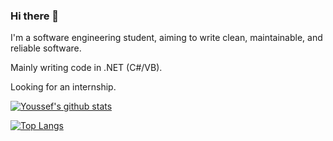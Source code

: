 ### Hi there 👋

I'm a software engineering student, aiming to write clean, maintainable, and reliable software.

Mainly writing code in .NET (C#/VB).

Looking for an internship.


[![Youssef's github stats](https://github-readme-stats.vercel.app/api?username=Youssef1313&show_icons=true&title_color=fff&icon_color=79ff97&text_color=9f9f9f&bg_color=151515&hide=contribs)](https://github.com/Youssef1313)

[![Top Langs](https://github-readme-stats.vercel.app/api/top-langs/?username=Youssef1313&layout=compact&title_color=fff&icon_color=79ff97&text_color=9f9f9f&bg_color=151515)](https://github.com/Youssef1313)


<!--
**Youssef1313/Youssef1313** is a ✨ _special_ ✨ repository because its `README.md` (this file) appears on your GitHub profile.

Here are some ideas to get you started:

- 🔭 I’m currently working on ...
- 🌱 I’m currently learning ...
- 👯 I’m looking to collaborate on ...
- 🤔 I’m looking for help with ...
- 💬 Ask me about ...
- 📫 How to reach me: ...
- 😄 Pronouns: ...
- ⚡ Fun fact: ...
-->

